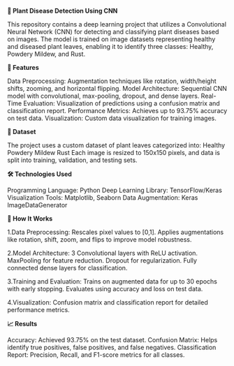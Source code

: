 **🌿 Plant Disease Detection Using CNN**

This repository contains a deep learning project that utilizes a Convolutional Neural Network (CNN) for detecting and classifying plant diseases based on images. The model is trained on image datasets representing healthy and diseased plant leaves, enabling it to identify three classes: Healthy, Powdery Mildew, and Rust.

**🚀 Features**

Data Preprocessing: Augmentation techniques like rotation, width/height shifts, zooming, and horizontal flipping.
Model Architecture: Sequential CNN model with convolutional, max-pooling, dropout, and dense layers.
Real-Time Evaluation: Visualization of predictions using a confusion matrix and classification report.
Performance Metrics: Achieves up to 93.75% accuracy on test data.
Visualization: Custom data visualization for training images.

**📂 Dataset**

The project uses a custom dataset of plant leaves categorized into:
Healthy
Powdery Mildew
Rust
Each image is resized to 150x150 pixels, and data is split into training, validation, and testing sets.

**🛠️ Technologies Used**

Programming Language: Python
Deep Learning Library: TensorFlow/Keras
Visualization Tools: Matplotlib, Seaborn
Data Augmentation: Keras ImageDataGenerator

**📖 How It Works**

1.Data Preprocessing:
Rescales pixel values to [0,1].
Applies augmentations like rotation, shift, zoom, and flips to improve model robustness.

2.Model Architecture:
3 Convolutional layers with ReLU activation.
MaxPooling for feature reduction.
Dropout for regularization.
Fully connected dense layers for classification.

3.Training and Evaluation:
Trains on augmented data for up to 30 epochs with early stopping.
Evaluates using accuracy and loss on test data.

4.Visualization:
Confusion matrix and classification report for detailed performance metrics.

**📈 Results**

Accuracy: Achieved 93.75% on the test dataset.
Confusion Matrix: Helps identify true positives, false positives, and false negatives.
Classification Report: Precision, Recall, and F1-score metrics for all classes.
